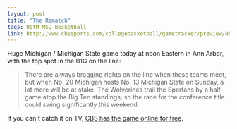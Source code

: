 ```yaml
---
layout: post
title: "The Rematch"
tags: UofM MSU Basketball
link: http://www.cbssports.com/collegebasketball/gametracker/preview/NCAAB_20140223_MICHST@MICH/michigan-st-michigan-preview
---
```

Huge Michigan / Michigan State game today at noon Eastern in Ann Arbor, with the top spot in the B1G on the line:

> There are always bragging rights on the line when these teams meet, but when No. 20 Michigan hosts No. 13 Michigan State on Sunday, a lot more will be at stake. The Wolverines trail the Spartans by a half-game atop the Big Ten standings, so the race for the conference title could swing significantly this weekend.

If you can't catch it on TV, [CBS has the game online for free](http://cbssports.com).
